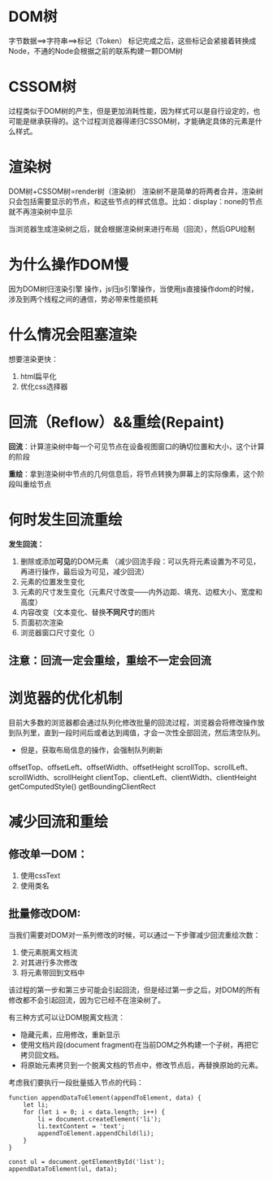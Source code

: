 # DOM树

字节数据==>字符串==>标记（Token）
标记完成之后，这些标记会紧接着转换成Node，不通的Node会根据之前的联系构建一颗DOM树

# CSSOM树

过程类似于DOM树的产生，但是更加消耗性能，因为样式可以是自行设定的，也可能是继承获得的。这个过程浏览器得递归CSSOM树，才能确定具体的元素是什么样式。

# 渲染树

DOM树+CSSOM树=render树（渲染树）
渲染树不是简单的将两者合并，渲染树只会包括需要显示的节点，和这些节点的样式信息。比如：display：none的节点就不再渲染树中显示

当浏览器生成渲染树之后，就会根据渲染树来进行布局（回流），然后GPU绘制

# 为什么操作DOM慢

因为DOM树归渲染引擎 操作，js归js引擎操作，当使用js直接操作dom的时候，涉及到两个线程之间的通信，势必带来性能损耗

# 什么情况会阻塞渲染

想要渲染更快：

1. html扁平化
2. 优化css选择器

 

# 回流（Reflow）&&重绘(Repaint)

**回流**：计算渲染树中每一个可见节点在设备视图窗口的确切位置和大小，这个计算的阶段

**重绘**：拿到渲染树中节点的几何信息后，将节点转换为屏幕上的实际像素，这个阶段叫重绘节点

# 何时发生回流重绘

**发生回流：**

1. 删除或添加**可见**的DOM元素  （减少回流手段：可以先将元素设置为不可见，再进行操作，最后设为可见，减少回流）
2. 元素的位置发生变化
3. 元素的尺寸发生变化（元素尺寸改变——内外边距、填充、边框大小、宽度和高度）
4. 内容改变（文本变化、替换**不同尺寸**的图片
5. 页面初次渲染
6. 浏览器窗口尺寸变化（）

## 注意：回流一定会重绘，重绘不一定会回流

# 浏览器的优化机制

目前大多数的浏览器都会通过队列化修改批量的回流过程，浏览器会将修改操作放到队列里，直到一段时间后或者达到阈值，才会一次性全部回流，然后清空队列。

* 但是，获取布局信息的操作，会强制队列刷新

offsetTop、offsetLeft、offsetWidth、offsetHeight
scrollTop、scrollLeft、scrollWidth、scrollHeight
clientTop、clientLeft、clientWidth、clientHeight
getComputedStyle()
getBoundingClientRect

# 减少回流和重绘

## 修改单一DOM：

1. 使用cssText
2. 使用类名

## 批量修改DOM:
当我们需要对DOM对一系列修改的时候，可以通过一下步骤减少回流重绘次数：

1. 使元素脱离文档流
2. 对其进行多次修改
3. 将元素带回到文档中

该过程的第一步和第三步可能会引起回流，但是经过第一步之后，对DOM的所有修改都不会引起回流，因为它已经不在渲染树了。

有三种方式可以让DOM脱离文档流：

- 隐藏元素，应用修改，重新显示
- 使用文档片段(document fragment)在当前DOM之外构建一个子树，再把它拷贝回文档。
- 将原始元素拷贝到一个脱离文档的节点中，修改节点后，再替换原始的元素。

考虑我们要执行一段批量插入节点的代码：
```
function appendDataToElement(appendToElement, data) {
    let li;
    for (let i = 0; i < data.length; i++) {
        li = document.createElement('li');
        li.textContent = 'text';
        appendToElement.appendChild(li);
    }
}

const ul = document.getElementById('list');
appendDataToElement(ul, data);
```